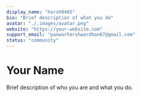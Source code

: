 ```yaml
---
display_name: "harsh9485"
bio: "Brief description of what you do"
avatar: "./.images/avatar.png"
website: "https://your-website.com"
support_email: "panwarharshwardhan67@gmail.com"
status: "community"
---
```


# Your Name

Brief description of who you are and what you do.
